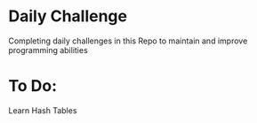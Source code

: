 # Daily Challenge

Completing daily challenges in this Repo to maintain and improve programming abilities



# To Do:
Learn Hash Tables
